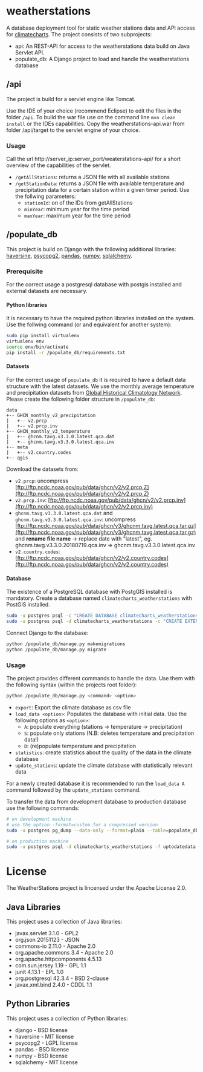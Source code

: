# weatherstations

A database deployment tool for static weather stations data and API access for [climatecharts](https://github.com/GeoinformationSystems/climatecharts). The project consists of two subprojects:
* api: An REST-API for access to the weatherstations data build on Java Servlet API.
* populate_db: A Django project to load and handle the weatherstations database

## /api

The project is build for a servlet engine like Tomcat.

Use the IDE of your choice (recommend Eclipse) to edit the files in the folder `/api`. To build the war file use on the command line `mvn clean install` or the IDEs capabilities. Copy the weatherstations-api.war from folder /api/target to the servlet engine of your choice.

### Usage

Call the url http://server_ip:server_port/weaterstations-api/ for a short overview of the capabilities of the servlet.
* `/getAllStations`: returns a JSON file with all available stations
* `/getStationData`: returns a JSON file with available temperature and precipitation data for a certain station within a given timer period. Use the follwing parameters:
	- `stationId`: on of the IDs from getAllStations
	- `minYear`: minimum year for the time period
	- `maxYear`: maximum year for the time period

## /populate_db

This project is build on Django with the following additional libraries: [haversine](https://pypi.org/project/haversine/), [psycopg2](http://initd.org/psycopg/docs/install.html), [pandas](https://pypi.org/project/pandas/), [numpy](https://pypi.org/project/numpy/), [sqlalchemy](https://pypi.org/project/sqlalchemy/).

### Prerequisite

For the correct usage a postgresql database with postgis installed and external datasets are necessary.

#### Python libraries

It is necessary to have the required python libraries installed on the system. Use the follwing command (or and equivalent for another system):

```bash
sudo pip install virtualenv
virtualenv env
source env/bin/activate
pip install -r /populate_db/requirements.txt
```

#### Datasets

For the correct usage of `populate_db` it is required to have a default data structure with the latest datasets. We use the monthly average temperature and precipitation datasets from [Global Historical Climatology Network](https://www.ncdc.noaa.gov/ghcnm/). Please create the following folder structure in `/populate_db`:

```
data
+-- GHCN_monthly_v2_precipitation
|   +-- v2.prcp
|   +-- v2.prcp.inv
+-- GHCN_monthly_v3_temperature
|   +-- ghcnm.tavg.v3.3.0.latest.qca.dat
|   +-- ghcnm.tavg.v3.3.0.latest.qca.inv
+-- meta
|   +-- v2.country.codes
+-- qgis
```

Download the datasets from:
* `v2.prcp`: uncompress [ftp://ftp.ncdc.noaa.gov/pub/data/ghcn/v2/v2.prcp.Z](ftp://ftp.ncdc.noaa.gov/pub/data/ghcn/v2/v2.prcp.Z)
* `v2.prcp.inv`: [ftp://ftp.ncdc.noaa.gov/pub/data/ghcn/v2/v2.prcp.inv](ftp://ftp.ncdc.noaa.gov/pub/data/ghcn/v2/v2.prcp.inv)
* `ghcnm.tavg.v3.3.0.latest.qca.dat` and `ghcnm.tavg.v3.3.0.latest.qca.inv`: uncompress [ftp://ftp.ncdc.noaa.gov/pub/data/ghcn/v3/ghcnm.tavg.latest.qca.tar.gz](ftp://ftp.ncdc.noaa.gov/pub/data/ghcn/v3/ghcnm.tavg.latest.qca.tar.gz) and **rename file name** -> replace date with "latest", eg. ghcnm.tavg.v3.3.0.20180719.qca.inv => ghcnm.tavg.v3.3.0.latest.qca.inv
* `v2.country.codes`: [ftp://ftp.ncdc.noaa.gov/pub/data/ghcn/v2/v2.country.codes](ftp://ftp.ncdc.noaa.gov/pub/data/ghcn/v2/v2.country.codes)

#### Database

The existence of a PostgreSQL database with PostgGIS installed is mandatory.
Create a database named `climatecharts_weatherstations` with PostGIS installed.

```bash
sudo -u postgres psql -c "CREATE DATABASE climatecharts_weatherstations"
sudo -u postgres psql -d climatecharts_weatherstations -c "CREATE EXTENSION postgis"
```

Connect Django to the database:

```bash
python /populate_db/manage.py makemigrations
python /populate_db/manage.py migrate
```

### Usage

The project provides different commands to handle the data. Use them with the following syntax (within the projects root folder):

```bash
python /populate_db/manage.py <command> <option>
```

* `export`: Export the climate database as csv file
* `load_data <option>`: Populates the database with initial data. Use the following options as `<option>`:
	- `A`: populate everything (stations -> temperature -> precipitation)
	- `S`: populate only stations (N.B: deletes temperature and precipitation data!)
	- `D`: (re)populate temperature and precipitation
* `statistics`: create statistics about the quality of the data in the climate database
* `update_stations`: update the climate database with statistically relevant data

For a newly created database it is recommended to run the `load_data A` command followed by the `update_stations` command.

To transfer the data from development database to production database use the following commands:

```bash
# on development machine
# use the option -format=custom for a compressed version
sudo -u postgres pg_dump --data-only --format=plain --table=populate_db_station --table=populate_db_stationdata --table=populate_db_stationduplicate climatecharts_weatherstations > uptodatedata.sql

# on production machine
sudo -u postgres psql -d climatecharts_weatherstations -f uptodatedata.sql
```

# License

The WeatherStations project is lincensed under the Apache License 2.0.

## Java Libraries

This project uses a collection of Java libraries:

* javax.servlet 3.1.0 - GPL2
* org.json 20151123 - JSON
* commons-io 2.11.0 - Apache 2.0
* org.apache.commons 3.4 - Apache 2.0
* org.apache.httpcomponents 4.5.13
* com.sun.jersey 1.19 - GPL 1.1
* junit 4.13.1 - EPL 1.0
* org.postgresql 42.3.4 - BSD 2-clause
* javax.xml.bind 2.4.0 - CDDL 1.1

## Python Libraries

This project uses a collection of Python libraries:

* django - BSD license
* haversine - MIT license
* psycopg2 - LGPL license
* pandas - BSD license
* numpy - BSD license
* sqlalchemy - MIT license
